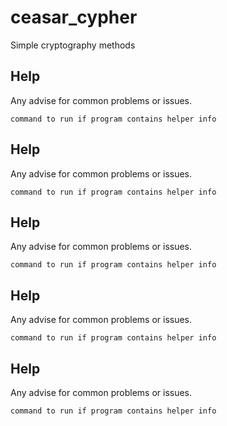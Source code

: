# ceasar_cypher
Simple cryptography methods

## Help

Any advise for common problems or issues.
```
command to run if program contains helper info
```

## Help

Any advise for common problems or issues.
```
command to run if program contains helper info
```

## Help

Any advise for common problems or issues.
```
command to run if program contains helper info
```

## Help

Any advise for common problems or issues.
```
command to run if program contains helper info
```

## Help

Any advise for common problems or issues.
```
command to run if program contains helper info
```
